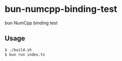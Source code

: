 # bun-numcpp-binding-test

bun NumCpp binding test

## Usage

```bash
$ ./build.sh
$ bun run index.ts
```
